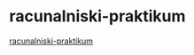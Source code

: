 # racunalniski-praktikum
[racunalniski-praktikum](https://github.com/SpelaHribersek/racunalniski-praktikum/blob/main/README.md#racunalniski-praktikum)
